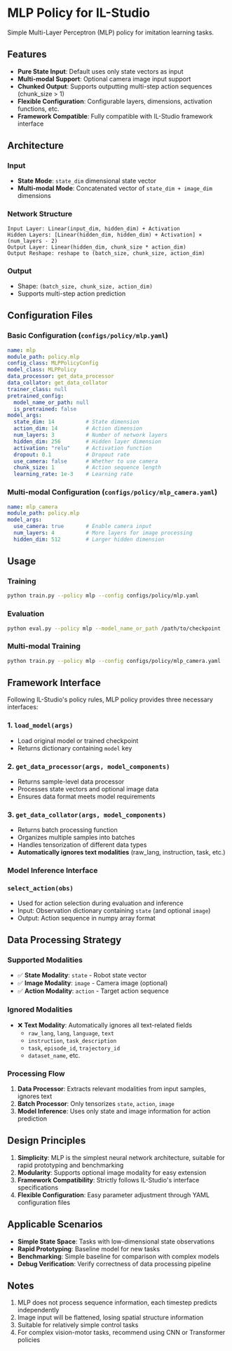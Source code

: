 # MLP Policy for IL-Studio

Simple Multi-Layer Perceptron (MLP) policy for imitation learning tasks.

## Features

- **Pure State Input**: Default uses only state vectors as input
- **Multi-modal Support**: Optional camera image input support
- **Chunked Output**: Supports outputting multi-step action sequences (chunk_size > 1)
- **Flexible Configuration**: Configurable layers, dimensions, activation functions, etc.
- **Framework Compatible**: Fully compatible with IL-Studio framework interface

## Architecture

### Input
- **State Mode**: `state_dim` dimensional state vector
- **Multi-modal Mode**: Concatenated vector of `state_dim + image_dim` dimensions

### Network Structure
```
Input Layer: Linear(input_dim, hidden_dim) + Activation
Hidden Layers: [Linear(hidden_dim, hidden_dim) + Activation] × (num_layers - 2)
Output Layer: Linear(hidden_dim, chunk_size * action_dim)
Output Reshape: reshape to (batch_size, chunk_size, action_dim)
```

### Output
- Shape: `(batch_size, chunk_size, action_dim)`
- Supports multi-step action prediction

## Configuration Files

### Basic Configuration (`configs/policy/mlp.yaml`)
```yaml
name: mlp
module_path: policy.mlp
config_class: MLPPolicyConfig
model_class: MLPPolicy
data_processor: get_data_processor
data_collator: get_data_collator
trainer_class: null
pretrained_config:
  model_name_or_path: null
  is_pretrained: false
model_args:
  state_dim: 14          # State dimension
  action_dim: 14         # Action dimension
  num_layers: 3          # Number of network layers
  hidden_dim: 256        # Hidden layer dimension
  activation: "relu"     # Activation function
  dropout: 0.1           # Dropout rate
  use_camera: false      # Whether to use camera
  chunk_size: 1          # Action sequence length
  learning_rate: 1e-3    # Learning rate
```

### Multi-modal Configuration (`configs/policy/mlp_camera.yaml`)
```yaml
name: mlp_camera
module_path: policy.mlp
model_args:
  use_camera: true       # Enable camera input
  num_layers: 4          # More layers for image processing
  hidden_dim: 512        # Larger hidden dimension
```

## Usage

### Training
```bash
python train.py --policy mlp --config configs/policy/mlp.yaml
```

### Evaluation
```bash
python eval.py --policy mlp --model_name_or_path /path/to/checkpoint
```

### Multi-modal Training
```bash
python train.py --policy mlp --config configs/policy/mlp_camera.yaml
```

## Framework Interface

Following IL-Studio's policy rules, MLP policy provides three necessary interfaces:

### 1. `load_model(args)`
- Load original model or trained checkpoint
- Returns dictionary containing `model` key

### 2. `get_data_processor(args, model_components)`
- Returns sample-level data processor
- Processes state vectors and optional image data
- Ensures data format meets model requirements

### 3. `get_data_collator(args, model_components)`
- Returns batch processing function
- Organizes multiple samples into batches
- Handles tensorization of different data types
- **Automatically ignores text modalities** (raw_lang, instruction, task, etc.)

### Model Inference Interface

### `select_action(obs)`
- Used for action selection during evaluation and inference
- Input: Observation dictionary containing `state` (and optional `image`)
- Output: Action sequence in numpy array format

## Data Processing Strategy

### Supported Modalities
- ✅ **State Modality**: `state` - Robot state vector
- ✅ **Image Modality**: `image` - Camera image (optional)
- ✅ **Action Modality**: `action` - Target action sequence

### Ignored Modalities
- ❌ **Text Modality**: Automatically ignores all text-related fields
  - `raw_lang`, `lang`, `language`, `text`
  - `instruction`, `task_description`
  - `task`, `episode_id`, `trajectory_id`
  - `dataset_name`, etc.

### Processing Flow
1. **Data Processor**: Extracts relevant modalities from input samples, ignores text
2. **Batch Processor**: Only tensorizes `state`, `action`, `image`
3. **Model Inference**: Uses only state and image information for action prediction

## Design Principles

1. **Simplicity**: MLP is the simplest neural network architecture, suitable for rapid prototyping and benchmarking
2. **Modularity**: Supports optional image modality for easy extension
3. **Framework Compatibility**: Strictly follows IL-Studio's interface specifications
4. **Flexible Configuration**: Easy parameter adjustment through YAML configuration files

## Applicable Scenarios

- **Simple State Space**: Tasks with low-dimensional state observations
- **Rapid Prototyping**: Baseline model for new tasks
- **Benchmarking**: Simple baseline for comparison with complex models
- **Debug Verification**: Verify correctness of data processing pipeline

## Notes

1. MLP does not process sequence information, each timestep predicts independently
2. Image input will be flattened, losing spatial structure information
3. Suitable for relatively simple control tasks
4. For complex vision-motor tasks, recommend using CNN or Transformer policies